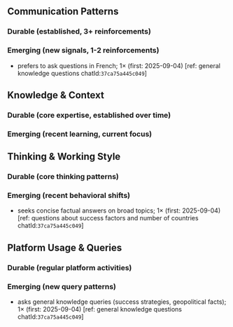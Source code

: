 ## Communication Patterns
### Durable (established, 3+ reinforcements)

### Emerging (new signals, 1-2 reinforcements)
- prefers to ask questions in French; 1× (first: 2025-09-04) [ref: general knowledge questions chatId:`37ca75a445c049`]

## Knowledge & Context
### Durable (core expertise, established over time)

### Emerging (recent learning, current focus)  

## Thinking & Working Style
### Durable (core thinking patterns)

### Emerging (recent behavioral shifts)
- seeks concise factual answers on broad topics; 1× (first: 2025-09-04) [ref: questions about success factors and number of countries chatId:`37ca75a445c049`]

## Platform Usage & Queries
### Durable (regular platform activities)

### Emerging (new query patterns)
- asks general knowledge queries (success strategies, geopolitical facts); 1× (first: 2025-09-04) [ref: general knowledge questions chatId:`37ca75a445c049`]